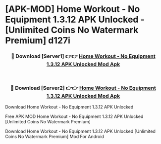 # [APK-MOD] Home Workout - No Equipment 1.3.12 APK Unlocked - [Unlimited Coins No Watermark Premium] d127i



<div align="center">
<h3>🔴 Download [Server1] 👉👉 <a href="https://momento.my/?title=Home_Workout_-_No_Equipment_1.3.12_APK_Unlocked">Home Workout - No Equipment 1.3.12 APK Unlocked Mod Apk</a></h3><br>

<h3>🔴 Download [Server2] 👉👉 <a href="https://momento.my/?title=Home_Workout_-_No_Equipment_1.3.12_APK_Unlocked">Home Workout - No Equipment 1.3.12 APK Unlocked Mod Apk</a></h3>
</div>



Download Home Workout - No Equipment 1.3.12 APK Unlocked 

Free APK MOD Home Workout - No Equipment 1.3.12 APK Unlocked [Unlimited Coins No Watermark Premium]

Download Home Workout - No Equipment 1.3.12 APK Unlocked [Unlimited Coins No Watermark Premium] Mod For Android
